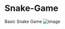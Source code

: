 # Snake-Game
Basic Snake Game
![image](https://github.com/user-attachments/assets/a36184f9-fc3d-4457-8417-d2e166635aca)
